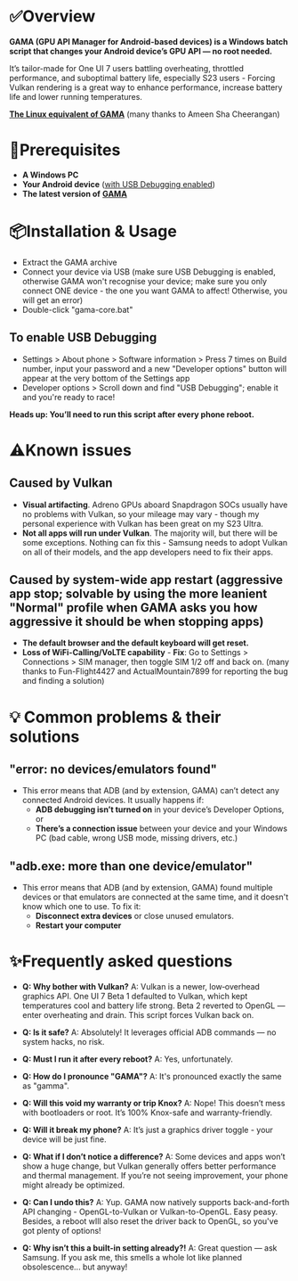 # ✅Overview

**GAMA (GPU API Manager for Android-based devices) is a Windows batch script that changes your Android device’s GPU API — no root needed.**

It’s tailor-made for One UI 7 users battling overheating, throttled performance, and suboptimal battery life, especially S23 users - Forcing Vulkan rendering is a great way to enhance performance, increase battery life and lower running temperatures.

[**The Linux equivalent of GAMA**](https://github.com/Ameen-Sha-Cheerangan/s23-ultra-vulkan-linux-script) (many thanks to Ameen Sha Cheerangan)

# 🧩Prerequisites
* **A Windows PC**
* **Your Android device** ([with USB Debugging enabled](https://github.com/popovicialinc/gama/blob/main/README.md#to-enable-usb-debugging))
* **The latest version of** [**GAMA**](https://github.com/popovicialinc/gama/releases/latest)


# 📦Installation & Usage
* Extract the GAMA archive
* Connect your device via USB (make sure USB Debugging is enabled, otherwise GAMA won't recognise your device; make sure you only connect ONE device - the one you want GAMA to affect! Otherwise, you will get an error)
* Double-click "gama-core.bat"

## To enable USB Debugging
* Settings > About phone > Software information > Press 7 times on Build number, input your password and a new "Developer options" button will appear at the very bottom of the Settings app
* Developer options > Scroll down and find "USB Debugging"; enable it and you're ready to race!

**Heads up: You’ll need to run this script after every phone reboot.**

# ⚠️Known issues

## Caused by Vulkan
* **Visual artifacting**. Adreno GPUs aboard Snapdragon SOCs usually have no problems with Vulkan, so your mileage may vary - though my personal experience with Vulkan has been great on my S23 Ultra.
* **Not all apps will run under Vulkan**. The majority will, but there will be some exceptions. Nothing can fix this - Samsung needs to adopt Vulkan on all of their models, and the app developers need to fix their apps.

## Caused by system-wide app restart (aggressive app stop; solvable by using the more leanient "Normal" profile when GAMA asks you how aggressive it should be when stopping apps)
* **The default browser and the default keyboard will get reset.**
* **Loss of WiFi-Calling/VoLTE capability** - **Fix**: Go to Settings > Connections > SIM manager, then toggle SIM 1/2 off and back on. (many thanks to Fun-Flight4427 and ActualMountain7899 for reporting the bug and finding a solution)

# 💡 Common problems & their solutions
## "error: no devices/emulators found"
* This error means that ADB (and by extension, GAMA) can’t detect any connected Android devices. It usually happens if:
   * **ADB debugging isn’t turned on** in your device’s Developer Options, or
   * **There’s a connection issue** between your device and your Windows PC (bad cable, wrong USB mode, missing drivers, etc.)
## "adb.exe: more than one device/emulator"
* This error means that ADB (and by extension, GAMA) found multiple devices or that emulators are connected at the same time, and it doesn't know which one to use. To fix it:
   * **Disconnect extra devices** or close unused emulators.
   * **Restart your computer**

# ✨Frequently asked questions
* **Q: Why bother with Vulkan?**
A: Vulkan is a newer, low‑overhead graphics API. One UI 7 Beta 1 defaulted to Vulkan, which kept temperatures cool and battery life strong. Beta 2 reverted to OpenGL — enter overheating and drain. This script forces Vulkan back on.

* **Q: Is it safe?**
A: Absolutely! It leverages official ADB commands — no system hacks, no risk.

* **Q: Must I run it after every reboot?**
A: Yes, unfortunately.

* **Q: How do I pronounce "GAMA"?**
A: It's pronounced exactly the same as "gamma".

* **Q: Will this void my warranty or trip Knox?**
A: Nope! This doesn’t mess with bootloaders or root. It’s 100% Knox-safe and warranty-friendly.

* **Q: Will it break my phone?**
A: It’s just a graphics driver toggle - your device will be just fine.

* **Q: What if I don’t notice a difference?**
A: Some devices and apps won’t show a huge change, but Vulkan generally offers better performance and thermal management. If you’re not seeing improvement, your phone might already be optimized.

* **Q: Can I undo this?**
A: Yup. GAMA now natively supports back-and-forth API changing - OpenGL-to-Vulkan or Vulkan-to-OpenGL. Easy peasy. Besides, a reboot wIll also reset the driver back to OpenGL, so you've got plenty of options!

* **Q: Why isn’t this a built-in setting already?!**
A: Great question — ask Samsung. If you ask me, this smells a whole lot like planned obsolescence... but anyway!
